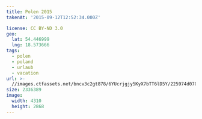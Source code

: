 ```yaml
---
title: Polen 2015
takenAt: '2015-09-12T12:52:34.000Z'

license: CC BY-ND 3.0
geo:
  lat: 54.446999
  lng: 18.573666
tags:
  - polen
  - poland
  - urlaub
  - vacation
url: >-
  //images.ctfassets.net/bncv3c2gt878/6YUcrjgjy5KyX7bTT6lD5Y/225974d070e22164836cc66658e0edf6/polen-2015_25836862862_o
size: 2336389
image:
  width: 4310
  height: 2868
---
```

